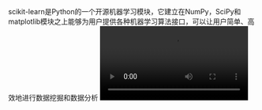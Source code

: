 scikit-learn是Python的一个开源机器学习模块，它建立在NumPy，SciPy和matplotlib模块之上能够为用户提供各种机器学习算法接口，可以让用户简单、高效地进行数据挖掘和数据分析
![python](python.mp4)
